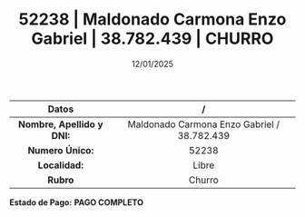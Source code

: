 ﻿---
title: 52238 | Maldonado Carmona Enzo Gabriel | 38.782.439 | CHURRO
date: 12/01/2025
draft: false
tags: ['libre', 'titular', 'churro']
---

|          **Datos**          |  /  |
|:---------------------------:|:---:|
| **Nombre, Apellido y DNI:** | Maldonado Carmona Enzo Gabriel / 38.782.439 |
|      **Numero Único:**      | 52238 |
|        **Localidad:**       | Libre |
|          **Rubro**          | Churro |

**Estado de Pago:** **PAGO COMPLETO**
